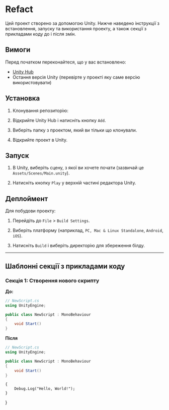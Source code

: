 # Refact

Цей проект створено за допомогою Unity. Нижче наведено інструкції з встановлення, запуску та використання проекту, а також секції з прикладами коду до і після змін.

## Вимоги

Перед початком переконайтеся, що у вас встановлено:

- [Unity Hub](https://unity.com/download)
- Остання версія Unity (перевірте у проекті яку саме версію використовувати)

## Установка

1. Клонування репозиторію:

2. Відкрийте Unity Hub і натисніть кнопку `Add`.

3. Виберіть папку з проектом, який ви тільки що клонували.

4. Відкрийте проект в Unity.

## Запуск

1. В Unity, виберіть сцену, з якої ви хочете почати (зазвичай це `Assets/Scenes/Main.unity`).

2. Натисніть кнопку `Play` у верхній частині редактора Unity.

## Деплоймент

Для побудови проекту:

1. Перейдіть до `File` > `Build Settings`.

2. Виберіть платформу (наприклад, `PC, Mac & Linux Standalone`, `Android`, `iOS`).

3. Натисніть `Build` і виберіть директорію для збереження білду.


---

## Шаблонні секції з прикладами коду

### Секція 1: Створення нового скрипту

**До:**
```csharp
// NewScript.cs
using UnityEngine;

public class NewScript : MonoBehaviour
{
    void Start()
}
```

**Після**
```csharp
// NewScript.cs
using UnityEngine;

public class NewScript : MonoBehaviour
{
    void Start()
}
```
    {
        Debug.Log("Hello, World!");
    }
}
